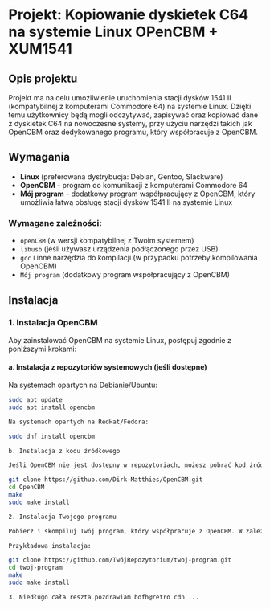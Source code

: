 # Projekt: Kopiowanie dyskietek C64 na systemie Linux OPenCBM + XUM1541

## Opis projektu

Projekt ma na celu umożliwienie uruchomienia stacji dysków 1541 II (kompatybilnej z komputerami Commodore 64) na systemie Linux. 
Dzięki temu użytkownicy będą mogli odczytywać, zapisywać oraz kopiować dane z dyskietek C64 na nowoczesne systemy, przy użyciu narzędzi takich jak OpenCBM oraz dedykowanego programu, który współpracuje z OpenCBM.

## Wymagania

- **Linux** (preferowana dystrybucja: Debian, Gentoo, Slackware)
- **OpenCBM** - program do komunikacji z komputerami Commodore 64
- **Mój program** - dodatkowy program współpracujący z OpenCBM, który umożliwia łatwą obsługę stacji dysków 1541 II na systemie Linux

### Wymagane zależności:

- `openCBM` (w wersji kompatybilnej z Twoim systemem)
- `libusb` (jeśli używasz urządzenia podłączonego przez USB)
- `gcc` i inne narzędzia do kompilacji (w przypadku potrzeby kompilowania OpenCBM)
- `Mój program` (dodatkowy program współpracujący z OpenCBM)

## Instalacja

### 1. Instalacja OpenCBM

Aby zainstalować OpenCBM na systemie Linux, postępuj zgodnie z poniższymi krokami:

#### a. Instalacja z repozytoriów systemowych (jeśli dostępne)

Na systemach opartych na Debianie/Ubuntu:

```bash
sudo apt update
sudo apt install opencbm

Na systemach opartych na RedHat/Fedora:

sudo dnf install opencbm

b. Instalacja z kodu źródłowego

Jeśli OpenCBM nie jest dostępny w repozytoriach, możesz pobrać kod źródłowy i zbudować go ręcznie:

git clone https://github.com/Dirk-Matthies/OpenCBM.git
cd OpenCBM
make
sudo make install

2. Instalacja Twojego programu

Pobierz i skompiluj Twój program, który współpracuje z OpenCBM. W zależności od tego, jak dostarczasz program, mogą być różne metody instalacji.

Przykładowa instalacja:

git clone https://github.com/TwójRepozytorium/twoj-program.git
cd twoj-program
make
sudo make install

3. Niedługo cała reszta pozdrawiam bofh@retro cdn ...
